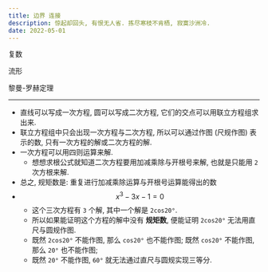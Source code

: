 ```yaml
---
title: 边界 连接
description: 惊起却回头, 有恨无人省. 拣尽寒枝不肯栖, 寂寞沙洲冷.
date: 2022-05-01
---
```


复数

流形

黎曼-罗赫定理

---

- 直线可以写成一次方程, 圆可以写成二次方程,
  它们的交点可以用联立方程组求出来.
- 联立方程组中只会出现一次方程与二次方程,
  所以可以通过作图 (尺规作图) 表示的数,
  只有一次方程的解或二次方程的解.
- 一次方程可以用四则运算来解.
  - 想想求根公式就知道二次方程要用加减乘除与开根号来解,
    也就是只能用 `2` 次方根来解.
- 总之, 规矩数是: 重复进行加减乘除运算与开根号运算能得出的数
- $$ x^3 - 3x - 1 = 0 $$
  - 这个三次方程有 `3` 个解, 其中一个解是 `2cos20°`.
  - 所以如果能证明这个方程的解中没有 __规矩数__,
    便能证明 `2cos20°` 无法用直尺与圆规作图.
  - 既然 `2cos20°` 不能作图, 那么 `cos20°` 也不能作图;
    既然 `cos20°` 不能作图, 那么 `20°` 也不能作图;
  - 既然 `20°` 不能作图, `60°` 就无法通过直尺与圆规实现三等分.
